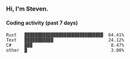 ### Hi, I'm Steven.

#### Coding activity (past 7 days)
```
Rust   ▓▓▓▓▓▓▓▓▓▓▓▓▓▓▓▓▓▓▓▓▓▓▓▓▓▓▓▓▓▓  64.41%
Text   ▓▓▓▓▓▓▓▓▓▓▓                     24.12%
C#     ▓▓▓                              8.47%
other  ▓                                3.00%
```
